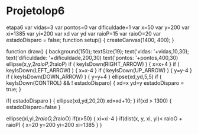 # Projetolop6
etapa6
var vidas=3
var pontos=0
var dificuldade=1
var x=50
var y=200
var xi=1385
var yi=200
var xd
var yd
var raioP=15
var raioO=20
var estadoDisparo = false;
function setup() {
  createCanvas(1400, 400);
}

function draw() {
  background(150);
  textSize(19);
  text('vidas: '+vidas,10,30);
  text('dificuldade: '+dificuldade,200,30)
  text('pontos:  '+pontos,400,30)
  ellipse(x,y,2*raioP,2*raioP)
    if ( keyIsDown(RIGHT_ARROW) )
  {
    x=x+4
  }
   if ( keyIsDown(LEFT_ARROW) )
  {
    x=x-4
  }
  if ( keyIsDown(UP_ARROW) )
  {
    y=y-4
  }
    if ( keyIsDown(DOWN_ARROW) )
  {
    y=y+4
  }
   ellipse(xd,yd,5,5)
  if ( keyIsDown(CONTROL) && ! estadoDisparo)
  {
    xd=x
    yd=y
    estadoDisparo = true;
  }

if( estadoDisparo ) {
  ellipse(xd,yd,20,20)
  xd=xd+10;
}
  if(xd > 1300)
  {
    estadoDisparo=false
  }

  ellipse(xi,yi,2*raioO,2*raioO)
  if(x>50)
  {
    xi=xi-4
  }
  if(dist(x, y, xi, yi)< raioO + raioP) 
  {
    x=20
    y=200
    yi=200
    xi=1385
  }
}
